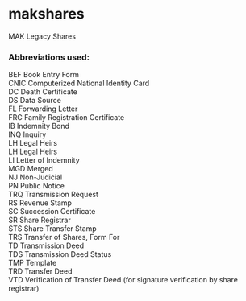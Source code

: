 # makshares
MAK Legacy Shares

### Abbreviations used:  
BEF  Book Entry Form  
CNIC	Computerized National Identity Card    
DC	Death Certificate  
DS	Data Source  
FL	Forwarding Letter  
FRC	Family Registration Certificate  
IB	Indemnity Bond  
INQ  Inquiry  
LH	Legal Heirs     
LH  Legal Heirs  
LI	Letter of Indemnity    
MGD	Merged  
NJ  Non-Judicial  
PN	Public Notice  
TRQ Transmission Request   
RS	Revenue Stamp  
SC	Succession Certificate    
SR	Share Registrar  
STS	Share Transfer Stamp  
TRS Transfer of Shares, Form For     
TD	Transmission Deed  
TDS	Transmission Deed Status  
TMP	Template  
TRD	Transfer Deed  
VTD	Verification of Transfer Deed  (for signature verification by share registrar)
